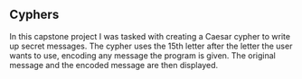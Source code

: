 <h2>Cyphers</h2>

In this capstone project I was tasked with creating a Caesar cypher to write up secret messages. The cypher uses the 15th letter after the letter the user wants to use, encoding any message the program is given. The original message and the encoded message are then displayed.
